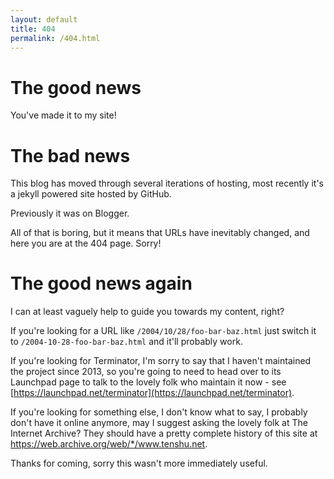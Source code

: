 ```yaml
---
layout: default
title: 404
permalink: /404.html
---
```


# The good news

You've made it to my site!

# The bad news

This blog has moved through several iterations of hosting, most recently it's a jekyll powered site hosted by GitHub.

Previously it was on Blogger.

All of that is boring, but it means that URLs have inevitably changed, and here you are at the 404 page. Sorry!

# The good news again

I can at least vaguely help to guide you towards my content, right?

If you're looking for a URL like ```/2004/10/28/foo-bar-baz.html``` just switch it to ```/2004-10-28-foo-bar-baz.html``` and it'll probably work.

If you're looking for Terminator, I'm sorry to say that I haven't maintained the project since 2013, so you're going to need to head over to its Launchpad page to talk to the lovely folk who maintain it now - see [https://launchpad.net/terminator](https://launchpad.net/terminator).

If you're looking for something else, I don't know what to say, I probably don't have it online anymore, may I suggest asking the lovely folk at The Internet Archive? They should have a pretty complete history of this site at <a href="https://web.archive.org/web/*/www.tenshu.net">https://web.archive.org/web/*/www.tenshu.net</a>.

Thanks for coming, sorry this wasn't more immediately useful.

